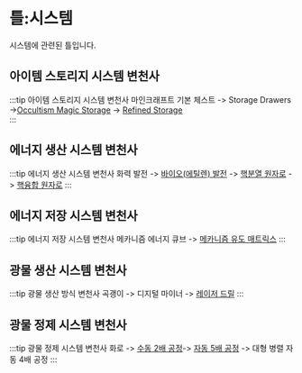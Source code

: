 # 틀:시스템

시스템에 관련된 틀입니다.

## 아이템 스토리지 시스템 변천사
<!-- tag_source_open:copy:item_stroage_generations -->
:::tip 아이템 스토리지 시스템 변천사
마인크래프트 기본 체스트 -> Storage Drawers ->[Occultism Magic Storage](../systems/occultism_magic_storage.md) -> [Refined Storage](../systems/rs_main.md)  
:::
<!-- tag_close -->

## 에너지 생산 시스템 변천사
<!-- tag_source_open:copy:energy_generation_generations -->
:::tip 에너지 생산 시스템 변천사
화력 발전 -> [바이오(에틸렌) 발전](../systems/mk_ethylene_generator.md) -> [핵분열 원자로](../systems/mk_fission_reactor.md) -> [핵융합 원자로](../systems/mk_fusion_reactor.md)
:::
<!-- tag_close -->

## 에너지 저장 시스템 변천사
<!-- tag_source_open:copy:energy_storage_generations -->
:::tip 에너지 저장 시스템 변천사
메카니즘 에너지 큐브 -> [메카니즘 유도 매트릭스](../systems/mk_induction_matrix.md)
:::
<!-- tag_close -->

## 광물 생산 시스템 변천사
<!-- tag_source_open:copy:ore_generation_generations -->
:::tip 광물 생산 방식 변천사
곡괭이 -> 디지털 마이너 -> [레이저 드릴](../systems/laser_drill.md)
:::
<!-- tag_close -->

## 광물 정제 시스템 변천사
<!-- tag_source_open:copy:ore_refinement_generations -->
:::tip 광물 정제 시스템 변천사
화로 -> [수동 2배 공정](../systems/mk_manual_processors.md)-> [자동 5배 공정](../systems/mk_ore_processing_plant_5x.md) -> 대형 병렬 자동 4배 공정
:::
<!-- tag_close -->